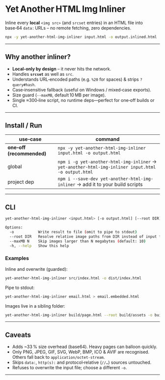 

# Yet Another HTML Img Inliner

Inline every **local** `<img src>` (and `srcset` entries) in an HTML file into base‑64 `data:` URLs – no remote fetching, zero dependencies.

```bash
npx -y yet-another-html-img-inliner input.html -o output.inlined.html
````

---

## Why another inliner?

* **Local‑only by design** – it never hits the network.
* Handles **`srcset`** as well as `src`.
* Understands URL‑encoded paths (e.g. `%20` for spaces) & strips `?query#hash`.
* Case‑insensitive fallback (useful on Windows / mixed‑case exports).
* Size guard (`--maxMB`, default 10 MB per image).
* Single ≈300‑line script, no runtime deps—perfect for one‑off builds or CI.

---

## Install / Run

| use‑case                  | command                                                                                            |
| ------------------------- | -------------------------------------------------------------------------------------------------- |
| **one‑off (recommended)** | `npx -y yet-another-html-img-inliner input.html -o output.html`                                    |
| global                    | `npm i -g yet-another-html-img-inliner` → `yet-another-html-img-inliner input.html -o output.html` |
| project dep               | `npm i --save-dev yet-another-html-img-inliner` → add it to your build scripts                     |

---

## CLI

```bash
yet-another-html-img-inliner <input.html> [-o output.html] [--root DIR] [--maxMB 10]

Options:
  -o           Write result to file (omit to pipe to stdout)
  --root DIR   Resolve relative image paths from DIR instead of input file’s folder
  --maxMB N    Skip images larger than N megabytes (default: 10)
  -h, --help   Show this help
```

### Examples

Inline and overwrite (guarded):

```bash
yet-another-html-img-inliner src/index.html -o dist/index.html
```

Pipe to stdout:

```bash
yet-another-html-img-inliner email.html > email.embedded.html
```

Images live in a sibling folder:

```bash
yet-another-html-img-inliner build/page.html --root build/assets -o build/page.inline.html
```

---

## Caveats

* Adds \~33 % size overhead (base64). Heavy pages can balloon quickly.
* Only PNG, JPEG, GIF, SVG, WebP, BMP, ICO & AVIF are recognised. Others fall back to `application/octet-stream`.
* Skips `data:`, `http(s):` and protocol‑relative (`//…`) sources untouched.
* Refuses to overwrite the input file; choose a different `-o`.

---

